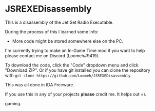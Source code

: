 # JSREXEDisassembly
This is a disassembly of the Jet Set Radio Executable.

During the process of this I learned some info:
- More code might be stored somewhere else on the PC.


I'm currently trying to make an In-Game Time mod if you want to help please contact me on Discord (Loomeh#9419).


To download the code, click the "Code" dropdown menu and click "Download ZIP".
Or if you have git installed you can clone the repository with ``git clone https://github.com/Loomeh/JSREXEDisassembly``.


This was all done in IDA Freeware.

If you use this in any of your projects **please** credit me. It helps out =).









gaming.
